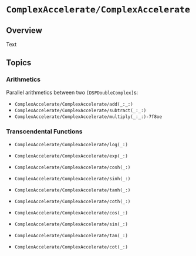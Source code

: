 #  ``ComplexAccelerate/ComplexAccelerate``


## Overview

<!--@START_MENU_TOKEN@-->Text<!--@END_MENU_TOKEN@-->

## Topics

### Arithmetics

Parallel arithmetics between two `[DSPDoubleComplex]`s:

- ``ComplexAccelerate/ComplexAccelerate/add(_:_:)``
- ``ComplexAccelerate/ComplexAccelerate/subtract(_:_:)``
- ``ComplexAccelerate/ComplexAccelerate/multiply(_:_:)-7f8oe``

### Transcendental Functions


- ``ComplexAccelerate/ComplexAccelerate/log(_:)``
- ``ComplexAccelerate/ComplexAccelerate/exp(_:)``

- ``ComplexAccelerate/ComplexAccelerate/cosh(_:)``
- ``ComplexAccelerate/ComplexAccelerate/sinh(_:)``
- ``ComplexAccelerate/ComplexAccelerate/tanh(_:)``
- ``ComplexAccelerate/ComplexAccelerate/coth(_:)``

- ``ComplexAccelerate/ComplexAccelerate/cos(_:)``
- ``ComplexAccelerate/ComplexAccelerate/sin(_:)``
- ``ComplexAccelerate/ComplexAccelerate/tan(_:)``
- ``ComplexAccelerate/ComplexAccelerate/cot(_:)``
